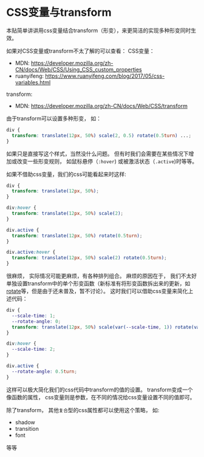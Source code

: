 # CSS变量与transform

本贴简单讲讲用css变量结合transform（形变），来更简洁的实现多种形变同时生效。

如果对CSS变量或transform不太了解的可以查看：
CSS变量：
- MDN: https://developer.mozilla.org/zh-CN/docs/Web/CSS/Using_CSS_custom_properties
- ruanyifeng: https://www.ruanyifeng.com/blog/2017/05/css-variables.html

transform:
- MDN: https://developer.mozilla.org/zh-CN/docs/Web/CSS/transform


由于transform可以设置多种形变， 如：
```css
div {
  transform: translate(12px, 50%) scale(2, 0.5) rotate(0.5turn) ...;
}
```

如果只是直接写这个样式，当然没什么问题。 
但有时我们会需要在某些情况下增加或改变一些形变规则， 如鼠标悬停（`:hover`) 或被激活状态（`.active`)时等等。

如果不借助css变量，我们的css可能看起来时这样:
```css
div {
  transform: translate(12px, 50%);
}

div:hover {
  transform: translate(12px, 50%) scale(2);
}

div.active {
  transform: translate(12px, 50%) rotate(0.5turn);
}

div.active:hover {
  transform: translate(12px, 50%) scale(2) rotate(0.5turn);
}

```

很麻烦， 实际情况可能更麻烦，有各种排列组合。 麻烦的原因在于， 我们不太好单独设置transform中的单个形变函数（新标准有将形变函数拆出来的更新，如[rotate](https://developer.mozilla.org/zh-CN/docs/Web/CSS/rotate)等，但是由于还未普及，暂不讨论）。
这时我们可以借助css变量来简化上述代码：

```css
div {
  --scale-time: 1;
  --rotate-angle: 0;
  transform: translate(12px, 50%) scale(var(--scale-time, 1)) rotate(var(--rotate-angle, 0));
}

div:hover {
  --scale-time: 2;
}

div.active {
  --rotate-angle: 0.5turn;
}
```

这样可以极大简化我们的css代码中transform的值的设置。 transform变成一个像函数的属性， css变量则是参数，在不同的情况给css变量设置不同的值即可。

除了transform， 其他`复合`型的css属性都可以使用这个策略， 如:
- shadow
- transition
- font

等等






